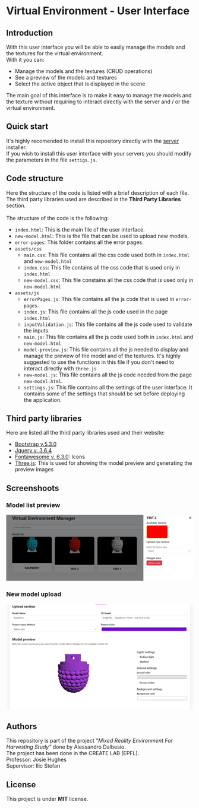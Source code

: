 # Virtual Environment - User Interface

## Introduction
With this user interface you will be able to easily manage the models and the textures for the virtual environment. <br>
With it you can:
- Manage the models and the textures (CRUD operations)
- See a preview of the models and textures
- Select the active object that is displayed in the scene

The main goal of this interface is to make it easy to manage the models and the texture without requiring to interact directly with the server and / or the virtual environment.

## Quick start
It's highly recomended to install this repository directly with the [server](https://gitlab.epfl.ch/create-lab/sensing-with-vr/server) installer. <br>
If you wish to install this user interface with your servers you should modify the parameters in the file <code>settigs.js</code>.

## Code structure
Here the structure of the code is listed with a brief description of each file. <br>
The third party libraries used are described in the **Third Party Libraries** section. <br><br>
The structure of the code is the following:
- <code>index.html</code>: This is the main file of the user interface.
- <code>new-model.html</code>: This is the file that can be used to upload new models.
- <code>error-pages</code>: This folder contains all the error pages.
- <code>assets/css</code>
    - <code>main.css</code>: This file contains all the css code used both in <code>index.html</code> and <code>new-model.html</code>
    - <code>index.css</code>: This file contains all the css code that is used only in <code>index.html</code>
    - <code>new-model.css</code>: This file constains all the css code that is used only in <code>new-model.html</code>
- <code>assets/js</code>
    - <code>errorPages.js</code>: This file contains all the js code that is used in <code>error-pages</code>.
    - <code>index.js</code>: This file contains all the js code used in the page <code>index.html</code> 
    - <code>inputValidation.js</code>: This file contains all the js code used to validate the inputs.
    - <code>main.js</code>: This file contains all the js code used both in <code>index.html</code> and <code>new-model.html</code> 
    - <code>model-preview.js</code>: This file contains all the js needed to display and manage the preview of the model and of the textures. It's highly suggested to use the functions in this file if you don't need to interact directly with <code>three.js</code>
    - <code>new-model.js</code>: This file contains all the js code needed from the page <code>new-model.html</code>.
    - <code>settings.js</code>: This file contains all the settings of the user interface. It contains some of the settings that should be set before deploying the application.


## Third party libraries
Here are listed all the third party libraries used and their website:
- [Bootstrap v.5.3.0](https://getbootstrap.com/)
- [Jquery v. 3.6.4](https://jquery.com/)
- [Fontawesome v. 6.3.0](https://fontawesome.com/): Icons
- [Three.js](https://threejs.org/): This is used for showing the model preview and generating the preview images

## Screenshoots
### **Model list preview**
![Model List Preview](readme/index.png)
### **New model upload**
![Model List Preview](readme/new-model.png)
## Authors
This repository is part of the project *"Mixed Reality Environment For Harvesting Study"* done by Alessandro Dalbesio.<br>
The project has been done in the CREATE LAB (EPFL).<br>
Professor: Josie Hughes<br>
Supervisor: Ilic Stefan<br>

## License
This project is under **MIT** license. <br>

